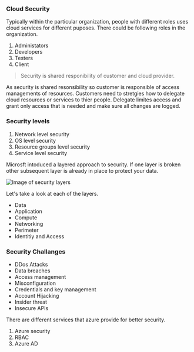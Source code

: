 ### Cloud Security

Typically within the particular organization, people with different roles uses cloud services for different puposes. There could be following roles in the organization. 

1. Administators
2. Developers
3. Testers
4. Client

> Security is shared responibility of customer and cloud provider.

As security is shared resonsibility so customer is responsible of access managements of resources. Customers need to stretgies how to delegate cloud resources or services
to thier people. Delegate limites access and grant only access that is needed and make sure all changes are logged.

### Security levels

1. Network level security
2. OS level security
3. Resource groups level security
4. Service level security

Microsft intoduced a layered approach to security. If one layer is broken other subsequent layer is already in place to protect your data.

![Image of security layers](https://docs.microsoft.com/en-us/learn/modules/intro-to-security-in-azure/media/defense_in_depth_layers_small.png)

Let's take a look at each of the layers.
- Data
- Application
- Compute
- Networking
- Perimeter
- Identitiy and Access

### Security Challanges
- DDos Attacks
- Data breaches
- Access management
- Misconfiguration
- Credentials and key management
- Account Hijacking
- Insider threat
- Insecure APIs

There are different services that azure provide for better security.
1. Azure security
2. RBAC
3. Azure AD
